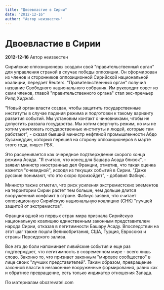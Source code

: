 ```yaml
---
title: "Двоевластие в Сирии"
date: "2012-12-16"
author: "Автор неизвестен"
---
```


# Двоевластие в Сирии

**2012-12-16** Автор неизвестен

Сирийские оппозиционеры создали свой "правительственный орган" для управления страной в случае победы оппозиции. Он сформирован из членов и сторонников оппозиционной Сирийской национальной коалиции, передает Reuters. "Правительственный орган" получил название Свободного национального собрания. Им руководит совет из семи членов, главой "правительственного органа" стал экс-премьер Рияд Хиджаб.

 "Новый орган власти создан, чтобы защитить государственные институты в случае падения режима и подготовки к такому варианту развития событий. Мы установим контакт с чиновниками, чтобы не допустить развала государства. Мы хотим свергнуть режим, но мы не хотим уничтожать государственные институты и людей, которые там работают", - сказал бывший министр нефтяной промышленности Абдо Хусамеддин, который перешел на сторону оппозиционеров в марте этого года, пишет РБК.

Это расценивается как очередное подтверждение скорого конца режима Асада. "Я считаю, что конец для Башара Асада близок", - заявил министр иностранных дел Франции, отметив, что такая оценка кажется "очевидной", исходя из текущих событий в Сирии. "Даже русские понимают, что это скоро произойдет", - добавил Фабиус.

Министр также отметил, что риск усиления экстремистских элементов на территории Сирии растет тем больше, чем дольше длится вооруженный конфликт в стране. Фабиус заявил, что считает оппозиционную Сирийскую национальную коалицию (СНК) "лучшей защитой от экстремистов".

Франция одной из первых стран мира признала Сирийскую национальную коалицию единственным законным представителем народа Сирии, отказав в легитимности Башару Асаду. Впоследствии на этот шаг также пошли Великобритания, США, Турция, Евросоюз и страны Персидского залива.

Все это до боли напоминает ливийские события и еще раз подтверждает, что легитимность в современном мире - всего лишь слово. Законно то, что признает законным "мировое сообщество" в лице своих "лучших представителей". Таким образом, превращение законной власти в незаконные вооруженные формирования, равно как и обратное превращение, есть только индикатор отношения Запада.

По материалам obozrevatel.com